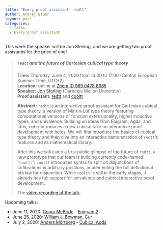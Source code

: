 ```yaml
---
title: "Every proof assistant: redtt"
author: Andrej Bauer
layout: post
categories:
  - Talks
  - Every proof assistant
---
```


This week the speaker will be Jon Sterling, and we are getting two proof assistants for the price of one!

> ##### `redtt` and the future of Cartesian cubical type theory
>
> **Time:** Thursday, June 4, 2020 from 16:00 to 17:00 (Central European Summer Time, UTC+2)  
> **Location:** online at [Zoom ID 989 0478 8985](https://zoom.us/j/98904788985)  
> **Speaker:** [Jon Sterling](https://www.jonmsterling.com) (Carnegie Mellon University)  
> **Proof assistant:** [redtt](https://github.com/RedPRL/redtt) and [cooltt](https://github.com/RedPRL/cooltt)
>
> **Abstract:**
> `redtt` is an interactive proof assistant for Cartesian cubical type theory, a version of
> Martin-Löf type theory featuring computational versions of function extensionality, higher
> inductive types, and univalence. Building on ideas from Epigram, Agda, and Idris, `redtt`
> introduces a new cubical take on interactive proof development with holes. We will first
> introduce the basics of cubical type theory and then dive into an interactive
> demonstration of `redtt`’s features and its mathematical library.
>
> After this we will catch a first public glimpse of the future of `redtt`, a new prototype
> that our team is building currently code-named “`cooltt`”: `cooltt` introduces syntax to
> split on disjunctions of cofibrations in arbitrary positions, implementing the full
> definitional eta law for disjunction. While `cooltt` is still in the early stages, it
> already has full support for univalence and cubical interactive proof development.
>
> The [video recording of the talk](https://vimeo.com/425917591).

Upcoming talks:

* June 11, 2020: [Conor McBride](http://strictlypositive.org) - [Epigram 2](https://github.com/mietek/epigram2)
* June 25, 2020: [William J. Bowman](https://www.williamjbowman.com), [Cur](https://github.com/wilbowma/cur)
* July 2, 2020: [Anders Mörtberg](https://staff.math.su.se/anders.mortberg/) - [Cubical Agda](https://agda.readthedocs.io/en/v2.6.1/language/cubical.html)

